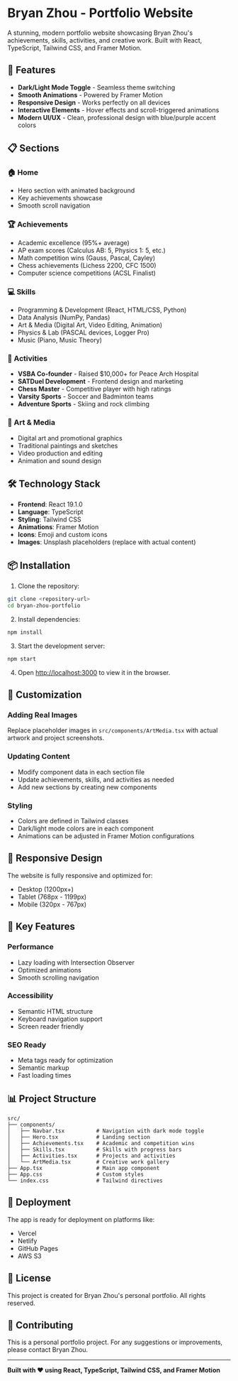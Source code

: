 # Bryan Zhou - Portfolio Website

A stunning, modern portfolio website showcasing Bryan Zhou's achievements, skills, activities, and creative work. Built with React, TypeScript, Tailwind CSS, and Framer Motion.

## 🚀 Features

- **Dark/Light Mode Toggle** - Seamless theme switching
- **Smooth Animations** - Powered by Framer Motion
- **Responsive Design** - Works perfectly on all devices
- **Interactive Elements** - Hover effects and scroll-triggered animations
- **Modern UI/UX** - Clean, professional design with blue/purple accent colors

## 📋 Sections

### 🏠 Home
- Hero section with animated background
- Key achievements showcase
- Smooth scroll navigation

### 🏆 Achievements
- Academic excellence (95%+ average)
- AP exam scores (Calculus AB: 5, Physics 1: 5, etc.)
- Math competition wins (Gauss, Pascal, Cayley)
- Chess achievements (Lichess 2200, CFC 1500)
- Computer science competitions (ACSL Finalist)

### 💻 Skills
- Programming & Development (React, HTML/CSS, Python)
- Data Analysis (NumPy, Pandas)
- Art & Media (Digital Art, Video Editing, Animation)
- Physics & Lab (PASCAL devices, Logger Pro)
- Music (Piano, Music Theory)

### 🎯 Activities
- **VSBA Co-founder** - Raised $10,000+ for Peace Arch Hospital
- **SATDuel Development** - Frontend design and marketing
- **Chess Master** - Competitive player with high ratings
- **Varsity Sports** - Soccer and Badminton teams
- **Adventure Sports** - Skiing and rock climbing

### 🎨 Art & Media
- Digital art and promotional graphics
- Traditional paintings and sketches
- Video production and editing
- Animation and sound design

## 🛠️ Technology Stack

- **Frontend**: React 19.1.0
- **Language**: TypeScript
- **Styling**: Tailwind CSS
- **Animations**: Framer Motion
- **Icons**: Emoji and custom icons
- **Images**: Unsplash placeholders (replace with actual content)

## 📦 Installation

1. Clone the repository:
```bash
git clone <repository-url>
cd bryan-zhou-portfolio
```

2. Install dependencies:
```bash
npm install
```

3. Start the development server:
```bash
npm start
```

4. Open [http://localhost:3000](http://localhost:3000) to view it in the browser.

## 🎨 Customization

### Adding Real Images
Replace placeholder images in `src/components/ArtMedia.tsx` with actual artwork and project screenshots.

### Updating Content
- Modify component data in each section file
- Update achievements, skills, and activities as needed
- Add new sections by creating new components

### Styling
- Colors are defined in Tailwind classes
- Dark/light mode colors are in each component
- Animations can be adjusted in Framer Motion configurations

## 📱 Responsive Design

The website is fully responsive and optimized for:
- Desktop (1200px+)
- Tablet (768px - 1199px)
- Mobile (320px - 767px)

## 🎯 Key Features

### Performance
- Lazy loading with Intersection Observer
- Optimized animations
- Smooth scrolling navigation

### Accessibility
- Semantic HTML structure
- Keyboard navigation support
- Screen reader friendly

### SEO Ready
- Meta tags ready for optimization
- Semantic markup
- Fast loading times

## 📊 Project Structure

```
src/
├── components/
│   ├── Navbar.tsx          # Navigation with dark mode toggle
│   ├── Hero.tsx            # Landing section
│   ├── Achievements.tsx    # Academic and competition wins
│   ├── Skills.tsx          # Skills with progress bars
│   ├── Activities.tsx      # Projects and activities
│   └── ArtMedia.tsx        # Creative work gallery
├── App.tsx                 # Main app component
├── App.css                 # Custom styles
└── index.css               # Tailwind directives
```

## 🚀 Deployment

The app is ready for deployment on platforms like:
- Vercel
- Netlify
- GitHub Pages
- AWS S3

## 📝 License

This project is created for Bryan Zhou's personal portfolio. All rights reserved.

## 🤝 Contributing

This is a personal portfolio project. For any suggestions or improvements, please contact Bryan Zhou.

---

**Built with ❤️ using React, TypeScript, Tailwind CSS, and Framer Motion**
